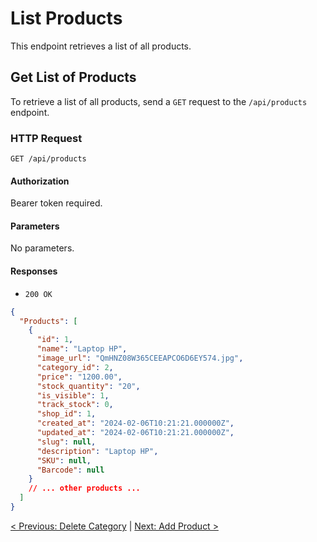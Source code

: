 # List Products

This endpoint retrieves a list of all products.

## Get List of Products

To retrieve a list of all products, send a `GET` request to the `/api/products` endpoint.

### HTTP Request

`GET /api/products`

#### Authorization

Bearer token required.

#### Parameters

No parameters.

#### Responses

- `200 OK`

```json
{
  "Products": [
    {
      "id": 1,
      "name": "Laptop HP",
      "image_url": "QmHNZ08W365CEEAPCO6D6EY574.jpg",
      "category_id": 2,
      "price": "1200.00",
      "stock_quantity": "20",
      "is_visible": 1,
      "track_stock": 0,
      "shop_id": 1,
      "created_at": "2024-02-06T10:21:21.000000Z",
      "updated_at": "2024-02-06T10:21:21.000000Z",
      "slug": null,
      "description": "Laptop HP",
      "SKU": null,
      "Barcode": null
    }
    // ... other products ...
  ]
}
```

[< Previous: Delete Category](/category-management/delete-category.md) | [Next: Add Product >](/products-management/add-product.md)